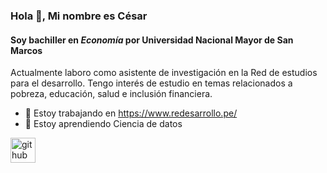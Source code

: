### Hola 👋, Mi nombre es César
#### Soy bachiller en *Economía* por Universidad Nacional Mayor de San Marcos
Actualmente laboro como asistente de investigación en la Red de estudios para el desarrollo.
Tengo interés de estudio en temas relacionados a pobreza, educación, salud e inclusión financiera.

- 🔭 Estoy trabajando en https://www.redesarrollo.pe/ 
- 🌱 Estoy aprendiendo Ciencia de datos 


[<img src='https://cdn.jsdelivr.net/npm/simple-icons@3.0.1/icons/github.svg' alt='github' height='40'>](https://github.com/raseconomics)  

